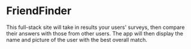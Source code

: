 # FriendFinder
This full-stack site will take in results your users' surveys, then compare their answers with those from other users. The app will then display the name and picture of the user with the best overall match.
